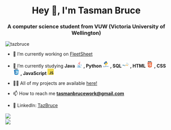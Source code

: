 <h1 align="center">Hey 👋, I'm Tasman Bruce</h1>
<h3 align="center">A computer science student from VUW (Victoria University of Wellington)</h3>

<p align="left"> <img src="https://komarev.com/ghpvc/?username=tazbruce" alt="tazbruce" /> </p>

- 🔭 I’m currently working on [FleetSheet](https://github.com/TazBruce/FleetSheet)

- 🌱 I’m currently studying **Java <img src="https://github.com/devicons/devicon/blob/master/icons/java/java-original.svg" alt="java" width="20" height="20"/> , Python <img src="https://github.com/devicons/devicon/blob/master/icons/python/python-original-wordmark.svg" alt="python" width="20" height="20"/> , SQL <img src="https://github.com/devicons/devicon/blob/master/icons/mysql/mysql-original-wordmark.svg" alt="mysql" width="20" height="20"/> , HTML <img src="https://github.com/devicons/devicon/blob/master/icons/html5/html5-original-wordmark.svg" alt="html5" width="20" height="20"/> , CSS <img src="https://github.com/devicons/devicon/blob/master/icons/css3/css3-original-wordmark.svg" alt="css3" width="20" height="20"/>  , JavaScript <img src="https://github.com/devicons/devicon/blob/master/icons/javascript/javascript-original.svg" alt="javascript" width="20" height="20"/>**

- 👨‍💻 All of my projects are available [here!](https://github.com/TazBruce?tab=repositories)

- 📫 How to reach me **tasmanbrucework@gmail.com**

- 💼 LinkedIn: [TazBruce](https://www.linkedin.com/in/tazbruce/)
 
<a>
  <img align="center" src="https://github-readme-stats.vercel.app/api?username=TazBruce&show_icons=true&count_private=true" />
</a><br>
<a>
  <img align="center" src="https://github-readme-stats.vercel.app/api/top-langs/?username=TazBruce" />
</a>
